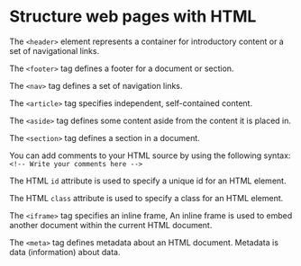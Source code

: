 # Structure web pages with HTML

The `<header>` element represents a container for introductory content or a set of navigational links.

The `<footer>` tag defines a footer for a document or section.

The `<nav>` tag defines a set of navigation links.

The `<article>` tag specifies independent, self-contained content.

The `<aside>` tag defines some content aside from the content it is placed in.

The `<section>` tag defines a section in a document.

You can add comments to your HTML source by using the following syntax: `<!-- Write your comments here -->`

The HTML `id` attribute is used to specify a unique id for an HTML element.

The HTML `class` attribute is used to specify a class for an HTML element.

The `<iframe>` tag specifies an inline frame, An inline frame is used to embed another document within the current HTML document.

The `<meta>` tag defines metadata about an HTML document. Metadata is data (information) about data.
